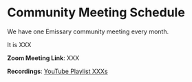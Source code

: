 # Community Meeting Schedule

We have one Emissary community meeting every month. 

It is XXX


**Zoom Meeting Link**:  XXX

**Recordings**: [YouTube Playlist XXXs](https://www.youtube.com/playlist?list=PL7bmigfV0EqsPrnCkzhu0R4SAWnBjLj)
